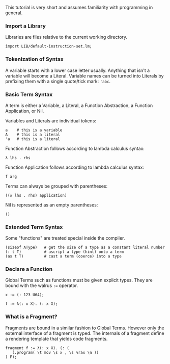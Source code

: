 This tutorial is very short and assumes familiarity with programming in general.

### Import a Library

Libraries are files relative to the current working directory.

```
import LIB/default-instruction-set.lm;
```

### Tokenization of Syntax

A variable starts with a lower case letter usually.
Anything that isn't a variable will become a Literal.
Variable names can be turned into Literals by prefixing them with a single quote/tick mark: `'abc`.

### Basic Term Syntax

A term is either a Variable, a Literal, a Function Abstraction, a Function Application, or Nil.

Variables and Literals are individual tokens:
```
a    # this is a variable
A    # this is a literal
'a   # this is a literal
```

Function Abstraction follows according to lambda calculus syntax:

```
λ lhs . rhs
```

Function Application follows according to lambda calculus syntax:
```
f arg
```

Terms can always be grouped with parentheses:
```
((λ lhs . rhs) application)
```

Nil is represented as an empty parentheses:
```
()
```

### Extended Term Syntax

Some "functions" are treated special inside the compiler.

```
(sizeof AType)   # get the size of a type as a constant literal number
(: t T)          # ascript a type (hint) onto a term
(as t T)         # cast a term (coerce) into a type
```

### Declare a Function

Global Terms such as functions must be given explicit types. They are bound with the walrus `:=` operator.

```
x := (: 123 U64);

f := λ(: x X). (: x X);
```

### What is a Fragment?

Fragments are bound in a similar fashion to Global Terms.
However only the external interface of a fragment is typed.
The internals of a fragment define a rendering template that yields code fragments.

```
fragment f := λ(: x X). (: (
   (.program( \t mov \s x , \s %rax \n ))
) F);
```
